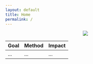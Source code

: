 ```yaml
---
layout: default
title: Home
permalink: /
---
```


<p align="center">
  <img src="https://juliocedillo.github.io/military/assets/images/branches.png">
</p>

|Goal|Method|Impact|
|---|---|---|
|...|...|...|

